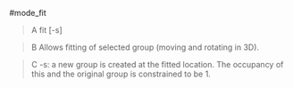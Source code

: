 #mode_fit

>A fit [-s]

>B Allows fitting of selected group (moving and rotating in 3D).

>C -s: a new group is created at the fitted location. The occupancy of this and the original group is constrained to be 1.
